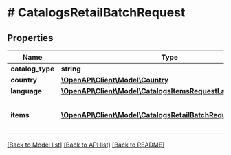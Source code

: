 # # CatalogsRetailBatchRequest

## Properties

Name | Type | Description | Notes
------------ | ------------- | ------------- | -------------
**catalog_type** | **string** |  |
**country** | [**\OpenAPI\Client\Model\Country**](Country.md) |  |
**language** | [**\OpenAPI\Client\Model\CatalogsItemsRequestLanguage**](CatalogsItemsRequestLanguage.md) |  |
**items** | [**\OpenAPI\Client\Model\CatalogsRetailBatchRequestItemsInner[]**](CatalogsRetailBatchRequestItemsInner.md) | Array with catalogs item operations |

[[Back to Model list]](../../README.md#models) [[Back to API list]](../../README.md#endpoints) [[Back to README]](../../README.md)
